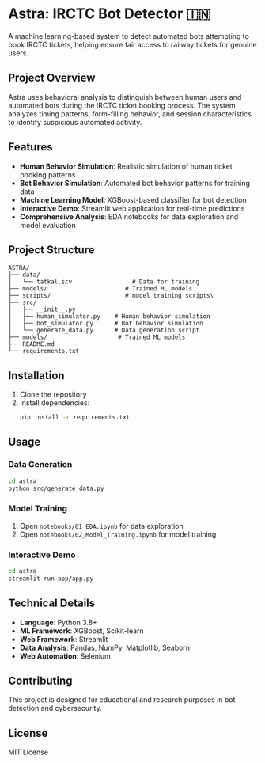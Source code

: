 # Astra: IRCTC Bot Detector 🇮🇳

A machine learning-based system to detect automated bots attempting to book IRCTC tickets, helping ensure fair access to railway tickets for genuine users.

## Project Overview

Astra uses behavioral analysis to distinguish between human users and automated bots during the IRCTC ticket booking process. The system analyzes timing patterns, form-filling behavior, and session characteristics to identify suspicious automated activity.

## Features

- **Human Behavior Simulation**: Realistic simulation of human ticket booking patterns
- **Bot Behavior Simulation**: Automated bot behavior patterns for training data
- **Machine Learning Model**: XGBoost-based classifier for bot detection
- **Interactive Demo**: Streamlit web application for real-time predictions
- **Comprehensive Analysis**: EDA notebooks for data exploration and model evaluation

## Project Structure

```
ASTRA/
├── data/
│   └── tatkal.scv                 # Data for training 
├── models/                      # Trained ML models
├── scripts/                     # model training scripts\
├── src/
│   ├── __init__.py
│   ├── human_simulator.py    # Human behavior simulation
│   ├── bot_simulator.py      # Bot behavior simulation
│   └── generate_data.py      # Data generation script
├── models/                    # Trained ML models
├── README.md
└── requirements.txt
```

## Installation

1. Clone the repository
2. Install dependencies:
   ```bash
   pip install -r requirements.txt
   ```

## Usage

### Data Generation
```bash
cd astra
python src/generate_data.py
```

### Model Training
1. Open `notebooks/01_EDA.ipynb` for data exploration
2. Open `notebooks/02_Model_Training.ipynb` for model training

### Interactive Demo
```bash
cd astra
streamlit run app/app.py
```

## Technical Details

- **Language**: Python 3.8+
- **ML Framework**: XGBoost, Scikit-learn
- **Web Framework**: Streamlit
- **Data Analysis**: Pandas, NumPy, Matplotlib, Seaborn
- **Web Automation**: Selenium

## Contributing

This project is designed for educational and research purposes in bot detection and cybersecurity.

## License

MIT License 